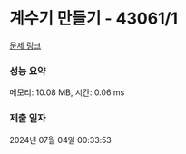 # 계수기 만들기 - 43061/1 

[문제 링크](https://level.goorm.io/exam/43061/%EA%B3%84%EC%88%98%EA%B8%B0-%EB%A7%8C%EB%93%A4%EA%B8%B0/quiz/1) 

### 성능 요약

메모리: 10.08 MB, 시간: 0.06 ms

### 제출 일자

2024년 07월 04일 00:33:53

